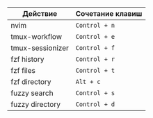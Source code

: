 | Действие         | Сочетание клавиш |
| ---------------- | ---------------- |
| nvim             | `Control + n`    |
| tmux-workflow    | `Control + e`    |
| tmux-sessionizer | `Control + f`    |
| fzf history      | `Control + r`    |
| fzf files        | `Control + t`    |
| fzf directory    | `Alt + c`        |
| fuzzy search     | `Control + s`    |
| fuzzy directory  | `Control + d`    |
